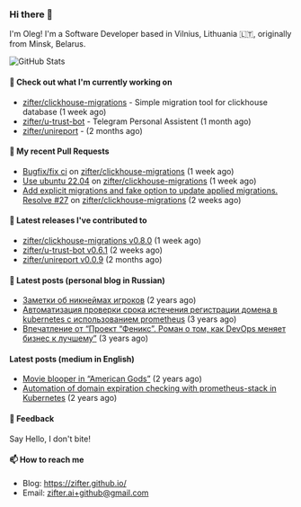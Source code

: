 ### Hi there 👋

I'm Oleg! I'm a Software Developer based in Vilnius, Lithuania 🇱🇹, originally from Minsk, Belarus.

![GitHub Stats](https://github-readme-stats.vercel.app/api?username=zifter&count_private=true&theme=tokyonight&show_icons=true)

#### 👷 Check out what I'm currently working on

- [zifter/clickhouse-migrations](https://github.com/zifter/clickhouse-migrations) - Simple migration tool for clickhouse database (1 week ago)
- [zifter/u-trust-bot](https://github.com/zifter/u-trust-bot) - Telegram Personal Assistent (1 month ago)
- [zifter/unireport](https://github.com/zifter/unireport) -  (2 months ago)

#### 🔨 My recent Pull Requests

- [Bugfix/fix ci](https://github.com/zifter/clickhouse-migrations/pull/30) on [zifter/clickhouse-migrations](https://github.com/zifter/clickhouse-migrations) (1 week ago)
- [Use ubuntu 22.04](https://github.com/zifter/clickhouse-migrations/pull/29) on [zifter/clickhouse-migrations](https://github.com/zifter/clickhouse-migrations) (1 week ago)
- [Add explicit migrations and fake option to update applied migrations. Resolve #27](https://github.com/zifter/clickhouse-migrations/pull/28) on [zifter/clickhouse-migrations](https://github.com/zifter/clickhouse-migrations) (2 weeks ago)

#### 🚀 Latest releases I've contributed to
- [zifter/clickhouse-migrations v0.8.0](https://github.com/zifter/clickhouse-migrations/releases/tag/v0.8.0) (1 week ago)
- [zifter/u-trust-bot v0.6.1](https://github.com/zifter/u-trust-bot/releases/tag/v0.6.1) (2 weeks ago)
- [zifter/unireport v0.0.9](https://github.com/zifter/unireport/releases/tag/v0.0.9) (2 months ago)

#### 📄 Latest posts (personal blog in Russian)
- [Заметки об никнеймах игроков](https://zifter.github.io/offtopic/gamedev/2021/12/10/nicknames-in-games.html) (2 years ago)
- [Автоматизация проверки срока истечения регистрации домена в kubernetes с использованием prometheus](https://zifter.github.io/devops/2021/09/12/domain-expiration-prometheus-exporter.html) (3 years ago)
- [Впечатление от “Проект “Феникс”. Роман о том, как DevOps меняет бизнес к лучшему”](https://zifter.github.io/offtopic/2021/01/09/fenix-book-review.html) (3 years ago)

#### Latest posts (medium in English)
- [Movie blooper in “American Gods”](https://medium.com/@zifter/movie-blooper-in-american-gods-aee3b286b899?source=rss-766601af1f16------2) (2 years ago)
- [Automation of domain expiration checking with prometheus-stack in Kubernetes](https://medium.com/@zifter/automation-of-domain-expiration-checking-with-prometheus-stack-in-kubernetes-ea4e4571f5b4?source=rss-766601af1f16------2) (2 years ago)

#### 💬 Feedback

Say Hello, I don't bite!

#### 📫 How to reach me

- Blog: https://zifter.github.io/
- Email: zifter.ai+github@gmail.com
